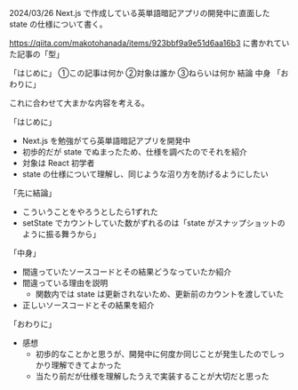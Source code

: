 2024/03/26
Next.js で作成している英単語暗記アプリの開発中に直面した state の仕様について書く。

https://qiita.com/makotohanada/items/923bbf9a9e51d6aa16b3 に書かれていた記事の「型」

「はじめに」
①この記事は何か
②対象は誰か
③ねらいは何か
結論
中身
「おわりに」

これに合わせて大まかな内容を考える。

「はじめに」
- Next.js を勉強がてら英単語暗記アプリを開発中
- 初歩的だが state でぬまったため、仕様を調べたのでそれを紹介
- 対象は React 初学者
- state の仕様について理解し、同じような沼り方を防げるようにしたい

「先に結論」
- こういうことをやろうとしたら1ずれた
- setState でカウントしていた数がずれるのは「state がスナップショットのように振る舞うから」

「中身」
- 間違っていたソースコードとその結果どうなっていたか紹介
- 間違っている理由を説明
  - 関数内では state は更新されないため、更新前のカウントを渡していた
- 正しいソースコードとその結果を紹介

「おわりに」
- 感想
  - 初歩的なことかと思うが、開発中に何度か同じことが発生したのでしっかり理解できてよかった
  - 当たり前だが仕様を理解したうえで実装することが大切だと思った